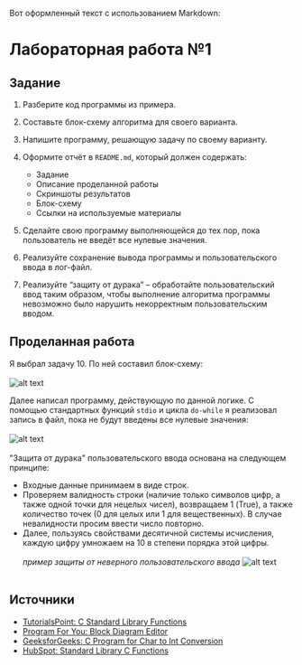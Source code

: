 Вот оформленный текст с использованием Markdown:


# Лабораторная работа №1

## Задание
1. Разберите код программы из примера.
2. Составьте блок-схему алгоритма для своего варианта.
3. Напишите программу, решающую задачу по своему варианту.
4. Оформите отчёт в `README.md`, который должен содержать:
   - Задание
   - Описание проделанной работы
   - Скриншоты результатов
   - Блок-схему
   - Ссылки на используемые материалы

5. Сделайте свою программу выполняющейся до тех пор, пока пользователь не введёт все нулевые значения.
6. Реализуйте сохранение вывода программы и пользовательского ввода в лог-файл.
7. Реализуйте “защиту от дурака” – обработайте пользовательский ввод таким образом, чтобы выполнение алгоритма программы невозможно было нарушить некорректным пользовательским вводом.

## Проделанная работа
Я выбрал задачу 10. По ней составил блок-схему:<br><br>
![alt text](https://github.com/ISTENDLAY/Labs/blob/main/lab1/img/diagram.png?raw=true)

Далее написал программу, действующую по данной логике. С помощью стандартных функций `stdio` и цикла `do-while` я реализовал запись в файл, пока не будут введены все нулевые значения: <br><br>
![alt text](https://github.com/ISTENDLAY/Labs/blob/main/lab1/img/output_example.png?raw=true) <br><br>
"Защита от дурака" пользовательского ввода основана на следующем принципе:
- Входные данные принимаем в виде строк.
- Проверяем валидность строки (наличие только символов цифр, а также одной точки для нецелых чисел), возвращаем 1 (True), а также количество точек (0 для целых или 1 для вещественных). В случае невалидности просим ввести число повторно.
- Далее, пользуясь свойствами десятичной системы исчисления, каждую цифру умножаем на 10 в степени порядка этой цифры.<br><br>
  *пример защиты от неверного пользовательского ввода*
  ![alt text](https://github.com/ISTENDLAY/Labs/blob/main/lab1/img/output_example.png?raw=true) <br><br>

## Источники
- [TutorialsPoint: C Standard Library Functions](https://www.tutorialspoint.com/c_standard_library/c_function_fclose.htm)
- [Program For You: Block Diagram Editor](https://programforyou.ru/block-diagram-redactor)
- [GeeksforGeeks: C Program for Char to Int Conversion](https://www.geeksforgeeks.org/c-program-for-char-to-int-conversion/#:~:text=Each%20character%20in%20C%20has,'0'%20from%20the%20character.)
- [HubSpot: Standard Library C Functions](https://blog.hubspot.com/website/standard-library-c-functions)


